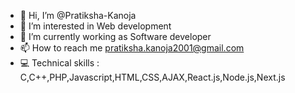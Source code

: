 - 👋 Hi, I’m @Pratiksha-Kanoja
- 👀 I’m interested in Web development
- 🌱 I’m currently working as Software developer
- 📫 How to reach me pratiksha.kanoja2001@gmail.com
- 💻 Technical skills : C,C++,PHP,Javascript,HTML,CSS,AJAX,React.js,Node.js,Next.js

